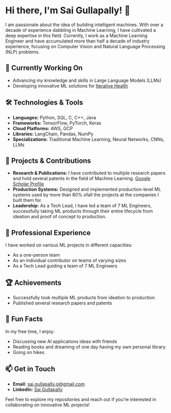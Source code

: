# Hi there, I'm Sai Gullapally! 👋

I am passionate about the idea of building intelligent machines. With over a decade of experience dabbling in Machine Learning, I have cultivated a deep expertise in this field. Currently, I work as a Machine Learning Engineer and have accumulated more than half a decade of industry experience, focusing on Computer Vision and Natural Language Processing (NLP) problems.

## 🌱 Currently Working On
- Advancing my knowledge and skills in Large Language Models (LLMs)
- Developing innovative ML solutions for [Iterative Health](https://iterative.health/)

## 🛠️ Technologies & Tools
- **Languages:** Python, SQL, C, C++, Java
- **Frameworks:** TensorFlow, PyTorch, Keras
- **Cloud Platforms:** AWS, GCP
- **Libraries:** LangChain, Pandas, NumPy
- **Specializations:** Traditional Machine Learning, Neural Networks, CNNs, LLMs

## 🚀 Projects & Contributions
- **Research & Publications:** I have contributed to multiple research papers and hold several patents in the field of Machine Learning. [Google Scholar Profile](https://scholar.google.com/citations?user=Vwv-0TcAAAAJ&hl=en)
- **Production Systems:** Designed and implemented production-level ML systems used by more than 80% ofall the projects at the companies I built them for.
- **Leadership:** As a Tech Lead, I have led a team of 7 ML Engineers, successfully taking ML products through their entire lifecycle from ideation and proof of concept to production.

## 💼 Professional Experience
I have worked on various ML projects in different capacities:
- As a one-person team
- As an individual contributor on teams of varying sizes
- As a Tech Lead guiding a team of 7 ML Engineers

## 🏆 Achievements
- Successfully took multiple ML products from ideation to production
- Published several research papers and patents

## 🌟 Fun Facts
In my free time, I enjoy:
- Discussing new AI applications ideas with friends
- Reading books and dreaming of one day having my own personal library
- Going on hikes

## 📫 Get in Touch
- **Email:** [sai.gullapally.g@gmail.com](mailto:sai.gullapally.g@gmail.com)
- **LinkedIn:** [Sai Gullapally](https://www.linkedin.com/in/sai-chowdary-gullapally-3307b9125/)

Feel free to explore my repositories and reach out if you're interested in collaborating on innovative ML projects!
